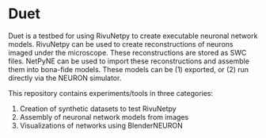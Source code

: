 # Duet
Duet is a testbed for using RivuNetpy to create executable neuronal network models. RivuNetpy can be used to create reconstructions of neurons imaged under the microscope. These reconstructions are stored as SWC files. NetPyNE can be used to import these reconstructions and assemble them into bona-fide models. These models can be (1) exported, or (2) run directly via the NEURON simulator.

This repository contains experiments/tools in three categories:
1. Creation of synthetic datasets to test RivuNetpy
2. Assembly of neuronal network models from images
3. Visualizations of networks using BlenderNEURON
